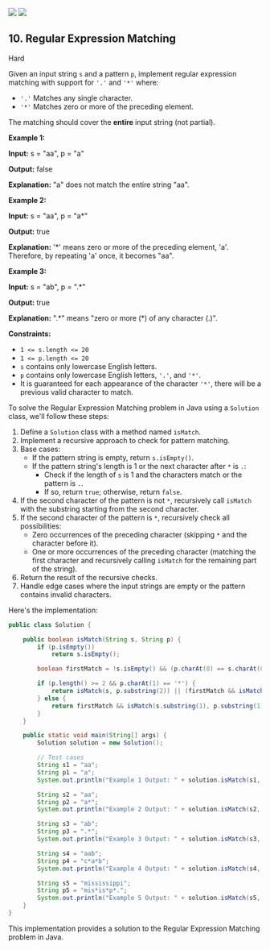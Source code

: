 [![](https://img.shields.io/github/stars/javadev/LeetCode-in-Java?label=Stars&style=flat-square)](https://github.com/javadev/LeetCode-in-Java)
[![](https://img.shields.io/github/forks/javadev/LeetCode-in-Java?label=Fork%20me%20on%20GitHub%20&style=flat-square)](https://github.com/javadev/LeetCode-in-Java/fork)

## 10\. Regular Expression Matching

Hard

Given an input string `s` and a pattern `p`, implement regular expression matching with support for `'.'` and `'*'` where:

*   `'.'` Matches any single character.
*   `'*'` Matches zero or more of the preceding element.

The matching should cover the **entire** input string (not partial).

**Example 1:**

**Input:** s = "aa", p = "a"

**Output:** false

**Explanation:** "a" does not match the entire string "aa". 

**Example 2:**

**Input:** s = "aa", p = "a\*"

**Output:** true

**Explanation:** '\*' means zero or more of the preceding element, 'a'. Therefore, by repeating 'a' once, it becomes "aa". 

**Example 3:**

**Input:** s = "ab", p = ".\*"

**Output:** true

**Explanation:** ".\*" means "zero or more (\*) of any character (.)". 

**Constraints:**

*   `1 <= s.length <= 20`
*   `1 <= p.length <= 20`
*   `s` contains only lowercase English letters.
*   `p` contains only lowercase English letters, `'.'`, and `'*'`.
*   It is guaranteed for each appearance of the character `'*'`, there will be a previous valid character to match.

To solve the Regular Expression Matching problem in Java using a `Solution` class, we'll follow these steps:

1. Define a `Solution` class with a method named `isMatch`.
2. Implement a recursive approach to check for pattern matching.
3. Base cases:
   - If the pattern string is empty, return `s.isEmpty()`.
   - If the pattern string's length is 1 or the next character after `*` is `.`:
     - Check if the length of `s` is 1 and the characters match or the pattern is `.`.
     - If so, return `true`; otherwise, return `false`.
4. If the second character of the pattern is not `*`, recursively call `isMatch` with the substring starting from the second character.
5. If the second character of the pattern is `*`, recursively check all possibilities:
   - Zero occurrences of the preceding character (skipping `*` and the character before it).
   - One or more occurrences of the preceding character (matching the first character and recursively calling `isMatch` for the remaining part of the string).
6. Return the result of the recursive checks.
7. Handle edge cases where the input strings are empty or the pattern contains invalid characters.

Here's the implementation:

```java
public class Solution {

    public boolean isMatch(String s, String p) {
        if (p.isEmpty())
            return s.isEmpty();

        boolean firstMatch = !s.isEmpty() && (p.charAt(0) == s.charAt(0) || p.charAt(0) == '.');

        if (p.length() >= 2 && p.charAt(1) == '*') {
            return isMatch(s, p.substring(2)) || (firstMatch && isMatch(s.substring(1), p));
        } else {
            return firstMatch && isMatch(s.substring(1), p.substring(1));
        }
    }

    public static void main(String[] args) {
        Solution solution = new Solution();

        // Test cases
        String s1 = "aa";
        String p1 = "a";
        System.out.println("Example 1 Output: " + solution.isMatch(s1, p1));

        String s2 = "aa";
        String p2 = "a*";
        System.out.println("Example 2 Output: " + solution.isMatch(s2, p2));

        String s3 = "ab";
        String p3 = ".*";
        System.out.println("Example 3 Output: " + solution.isMatch(s3, p3));

        String s4 = "aab";
        String p4 = "c*a*b";
        System.out.println("Example 4 Output: " + solution.isMatch(s4, p4));

        String s5 = "mississippi";
        String p5 = "mis*is*p*.";
        System.out.println("Example 5 Output: " + solution.isMatch(s5, p5));
    }
}
```

This implementation provides a solution to the Regular Expression Matching problem in Java.
